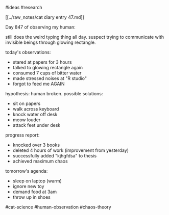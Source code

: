 #ideas
#research

[[../raw_notes/cat diary entry 47.md]]

Day 847 of observing my human:

still does the weird typing thing all day. suspect trying to communicate with invisible beings through glowing rectangle.

today's observations:
- stared at papers for 3 hours
- talked to glowing rectangle again
- consumed 7 cups of bitter water
- made stressed noises at "R studio"
- forgot to feed me AGAIN

hypothesis: human broken. possible solutions:
- sit on papers
- walk across keyboard
- knock water off desk
- meow louder
- attack feet under desk

progress report:
- knocked over 3 books
- deleted 4 hours of work (improvement from yesterday)
- successfully added "kjhgfdsa" to thesis
- achieved maximum chaos

tomorrow's agenda:
- sleep on laptop (warm)
- ignore new toy
- demand food at 3am
- throw up in shoes

#cat-science #human-observation #chaos-theory 